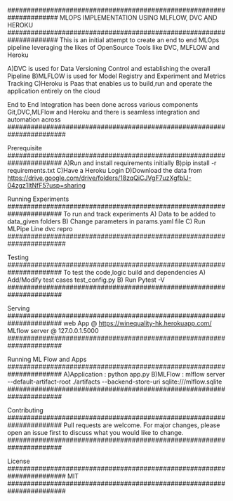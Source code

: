 #####################################################################
        MLOPS IMPLEMENTATION USING MLFLOW, DVC AND HEROKU
#####################################################################
This is an initial attempt to create an end to end MLOps pipeline leveraging 
the likes of OpenSource Tools  like  DVC, MLFLOW and Heroku

A)DVC is used for Data Versioning Control and establishing the overall Pipeline
B)MLFLOW is used for Model Registry and Experiment and Metrics Tracking 
C)Heroku is Paas that enables us to build,run and operate the application entirely on the cloud

End to End Integration has been done across various components Git,DVC,MLFlow and Heroku 
and there is seamless integration and automation across
#######################################################################


Prerequisite
######################################################################
A)Run and install requirements initially
B)pip install -r requirements.txt
C)Have a Heroku Login
D)Download the data from
https://drive.google.com/drive/folders/18zqQiCJVgF7uzXgfbIJ-04zgz1ItNfF5?usp=sharing



Running Experiments
######################################################################
To run and track experiments
 A) Data to be added to data_given folders
 B) Change parameters in params.yaml file
 C) Run MLPipe Line dvc repro
#######################################################################


Testing
######################################################################
To test the code,logic build and dependencies
 A) Add/Modify test cases test_config.py
 B) Run Pytest -V
######################################################################

Serving 
######################################################################
web App @ https://winequality-hk.herokuapp.com/
MLflow server @ 127.0.0.1.5000
######################################################################

Running ML Flow and Apps
######################################################################
A)Application : python app.py
B)MLFlow : mlflow server --default-artifact-root ./artifacts --backend-store-uri sqlite:///mlflow.sqlite 
######################################################################

Contributing
######################################################################
Pull requests are welcome. For major changes, please open an issue first to discuss what you would like to change.
######################################################################


License
#######################################################################
MIT
#######################################################################